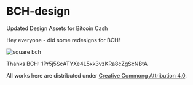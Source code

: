 # BCH-design
Updated Design Assets for Bitcoin Cash

Hey everyone - did some redesigns for BCH!

![square bch](https://user-images.githubusercontent.com/33505612/34757862-d4cb3bf8-f588-11e7-851e-376188272f1e.png)

Thanks
BCH: 1Pr5j5ScATYXe4L5xk3vzKRa8cZgScNBtA

All works here are distributed under [Creative Commong Attribution 4.0](https://creativecommons.org/licenses/by/4.0/).
